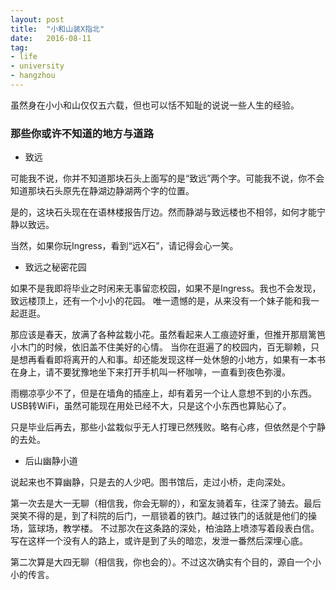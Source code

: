 ```yaml
---
layout: post
title:  "小和山装X指北"
date:   2016-08-11
tag:
- life 
- university
- hangzhou
---
```



虽然身在小小和山仅仅五六载，但也可以恬不知耻的说说一些人生的经验。

### 那些你或许不知道的地方与道路

 - 致远

可能我不说，你并不知道那块石头上面写的是“致远”两个字。可能我不说，你不会知道那块石头原先在静湖边静湖两个字的位置。

是的，这块石头现在在语林楼报告厅边。然而静湖与致远楼也不相邻，如何才能宁静以致远。

当然，如果你玩Ingress，看到“远X石”，请记得会心一笑。

 - 致远之秘密花园

如果不是我即将毕业之时闲来无事留恋校园，如果不是Ingress。我也不会发现，致远楼顶上，还有一个小小的花园。
唯一遗憾的是，从来没有一个妹子能和我一起逛逛。

那应该是春天，放满了各种盆栽小花。虽然看起来人工痕迹好重，但推开那扇篱笆小木门的时候，依旧盖不住美好的心情。
当你在逛遍了的校园内，百无聊赖，只是想再看看即将离开的人和事。却还能发现这样一处休憩的小地方，如果有一本书在身上，请不要犹豫地坐下来打开手机叫一杯咖啡，一直看到夜色弥漫。

雨棚凉亭少不了，但是在墙角的插座上，却有着另一个让人意想不到的小东西。USB转WiFi，虽然可能现在用处已经不大，只是这个小东西也算贴心了。

只是毕业后再去，那些小盆栽似乎无人打理已然残败。略有心疼，但依然是个宁静的去处。

 - 后山幽静小道

说起来也不算幽静，只是去的人少吧。图书馆后，走过小桥，走向深处。

第一次去是大一无聊（相信我，你会无聊的），和室友骑着车，往深了骑去。最后哭笑不得的是，到了科院的后门，一扇锁着的铁门。越过铁门的话就是他们的操场，篮球场，教学楼。
不过那次在这条路的深处，柏油路上喷漆写着段表白信。写在这样一个没有人的路上，或许是到了头的暗恋，发泄一番然后深埋心底。

第二次算是大四无聊（相信我，你也会的）。不过这次确实有个目的，源自一个小小的传言。
